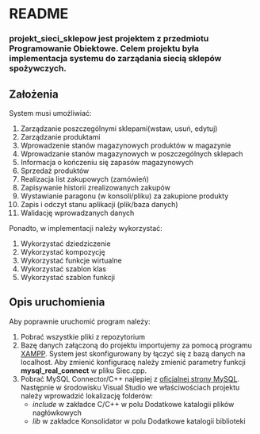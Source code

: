 # README
### projekt_sieci_sklepow jest projektem z przedmiotu Programowanie Obiektowe. Celem projektu była implementacja systemu do zarządania siecią sklepów spożywczych.

## Założenia
System musi umożliwiać:
1. Zarządzanie poszczególnymi sklepami(wstaw, usuń, edytuj)
1. Zarządzanie produktami
1. Wprowadzenie stanów magazynowych produktów  w magazynie
1. Wprowadzanie stanów magazynowych w poszczególnych sklepach
1. Informacja o kończeniu się zapasów magazynowych
1. Sprzedaż produktów
1. Realizacja list zakupowych (zamówień)
1. Zapisywanie historii zrealizowanych zakupów
1. Wystawianie paragonu (w konsoli/pliku) za zakupione produkty
1. Zapis i odczyt stanu aplikacji (plik/baza danych)
1. Walidację wprowadzanych danych

Ponadto, w implementacji należy wykorzystać:
1. Wykorzystać dziedziczenie
1. Wykorzystać kompozycję
1. Wykorzystać funkcje wirtualne
1. Wykorzystać szablon klas
1. Wykorzystać szablon funkcji

## Opis uruchomienia
Aby poprawnie uruchomić program należy:
1. Pobrać wszystkie pliki z repozytorium
1. Bazę danych załączoną do projektu importujemy za pomocą programu [XAMPP](https://www.apachefriends.org/pl/index.html). System jest skonfigurowany by łączyć się z bazą danych na localhost. Aby zmienić konfiguracę należy zmienić parametry funkcji **mysql_real_connect** w pliku Siec.cpp.
1. Pobrać MySQL Connector/C++ najlepiej z [oficjalnej strony MySQL](https://dev.mysql.com/downloads/connector/cpp/8.0.html). Następnie w środowisku Visual Studio we właściwościach projektu należy wprowadzić lokalizację folderów:
    * *include* w zakładce C/C++ w polu Dodatkowe katalogii plików nagłówkowych
    * *lib* w zakładce Konsolidator w polu Dodatkowe katalogii biblioteki

